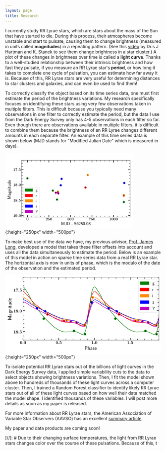 ```yaml
---
layout: page
title: Research
---
```


I currently study RR Lyrae stars, which are stars about the mass of the Sun that have started to die. During this process, their atmospheres become unstable and start to pulsate, causing them to change brightness (measured in units called **magnitudes**) in a repeating pattern. (See this [video](https://apod.nasa.gov/apod/ap070415.html) by Dr.s J Hartman and K. Stanek to see them change brightness in a star cluster.) A plot of these changes in brightness over time is called a **light curve**. Thanks to a well-studied relationship between their intrinsic brightness and how fast they pulsate, if you measure an RR Lyrae star's **period**, or how long it takes to complete one cycle of pulsation, you can estimate how far away it is. Because of this, RR Lyrae stars are very useful for determining distances to star clusters and galaxies, and can even be used to find them! 

To correctly classify the object based on its time series data, one must first estimate the period of the brightness variations. My research specifically focuses on identifying these stars using very few observations taken in multiple filters. This is difficult because you typically need many observations in one filter to correctly estimate the period, but the data I use from the Dark Energy Survey only has 4-5 observations in each filter so far. Even though there are observations available in multiple filters, it is difficult to combine them because the brightness of an RR Lyrae changes different amounts in each separate filter. An example of this time series data is shown below (MJD stands for "Modified Julian Date" which is measured in days).

![Unfolded RR Lyrae light curve](/img/unfoldedlc.PNG){:height="250px" width="500px"}

To make best use of the data we have, my previous advisor, [Prof. James Long](https://longjp.github.io/), developed a model that takes these filter offsets into account and uses all the data simultaneously to estimate the period. Below is an example of this model in action on sparse time series data from a real RR Lyrae star. The horizontal axis is now in units of phase, which is the modulo of the date of the observation and the estimated period.

![RR Lyrae light curve in DES filters](/img/des_folded_jessica.png){:height="250px" width="500px"}

To isolate potential RR Lyrae stars out of the billions of light curves in the Dark Energy Survey data, I applied simple variability cuts to the data to select objects showing brightness variations. Then, I fit the model shown above to hundreds of thousands of these light curves across a computer cluster. Then, I trained a Random Forest classifier to identify likely RR Lyrae stars out of all of these light curves based on how well their data matched the model shape. I identified thousands of these variables. I will post more details as soon as my paper is released. 

For more information about RR Lyrae stars, the American Association of Variable Star Observers (AAVSO) has an excellent [summary article](https://www.aavso.org/vsots_rrlyr).

My paper and data products are coming soon!

[//]: # Due to their changing surface temperatures, the light from RR Lyrae stars changes color over the course of these pulsations. Because of this, t
